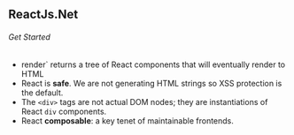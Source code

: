 ## ReactJs.Net

###### Get Started

- render` returns a tree of React components that will eventually render to HTML
- React is **safe**. We are not generating HTML strings so XSS protection is the default.
- The `<div>` tags are not actual DOM nodes; they are instantiations of React `div` components.
- React **composable**: a key tenet of maintainable frontends.

